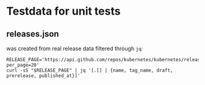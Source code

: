 # Testdata for unit tests

## releases.json

was created from real release data filtered through `jq`:

```shell
RELEASE_PAGE='https://api.github.com/repos/kubernetes/kubernetes/releases?per_page=20'
curl -sS "$RELEASE_PAGE" | jq '[.[] | {name, tag_name, draft, prerelease, published_at}]'
```
